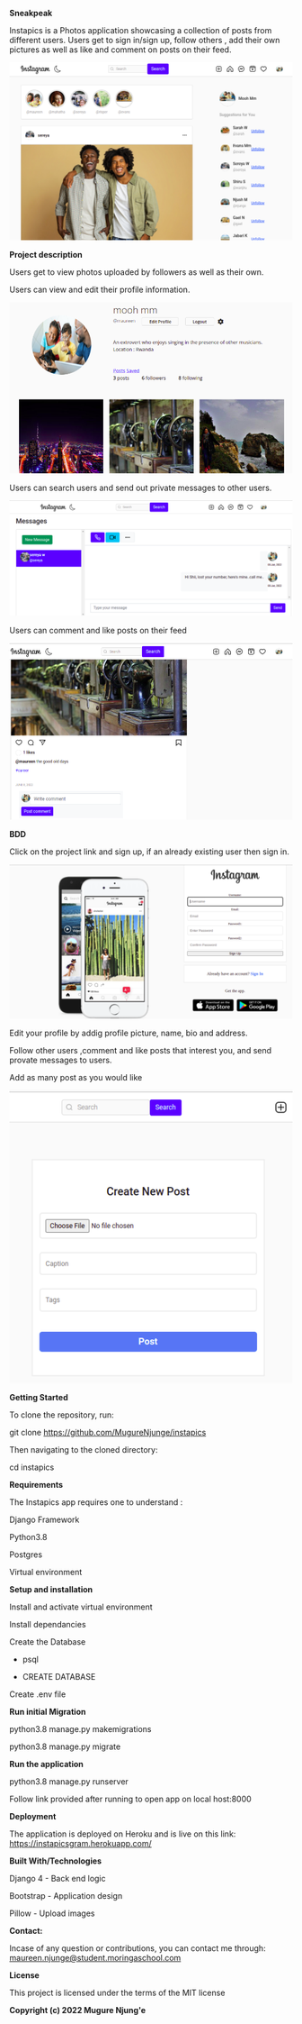   **Sneakpeak**

Instapics is a Photos application showcasing a collection of posts from different users. Users get to sign in/sign up, follow others , add their own pictures as well as like and comment on posts on their feed.

<img src="./static/images/homepage.png">


  **Project description**

Users get to view photos uploaded by followers as well as their own.

Users can view and edit their profile information.

<img src="./static/images/ownprof.png">


Users can search users and send out private messages to other users.

<img src="./static/images/message.png">

Users can comment and like posts on their feed

<img src="./static/images/comment.png">


  **BDD**

Click on the project link and sign up, if an already existing user then sign in.

<img src="./static/images/signup.png">

Edit your profile by addig profile picture, name, bio and address.

Follow other users ,comment and like posts that interest you, and send provate messages to users.

Add as many post as you would like 

<img src="./static/images/addpost.png">


  **Getting Started**

To clone the repository, run:

git clone https://github.com/MugureNjunge/instapics

Then navigating to the cloned directory:

cd instapics

  **Requirements**

The Instapics app requires one to understand :

Django Framework

Python3.8

Postgres

Virtual environment

  **Setup and installation**

Install and activate virtual environment

Install dependancies

Create the Database

- psql

- CREATE DATABASE <name>

Create .env file

  **Run initial Migration**

python3.8 manage.py makemigrations <do this for all apps in project>

python3.8 manage.py migrate

  **Run the application**

python3.8 manage.py runserver

Follow link provided after running to open app on local host:8000

  **Deployment**

The application is deployed on Heroku and is live on this link: 
https://instapicsgram.herokuapp.com/

  **Built With/Technologies**

Django 4 - Back end logic

Bootstrap - Application design

Pillow - Upload images

  **Contact:**

Incase of any question or contributions, you can contact me through: maureen.njunge@student.moringaschool.com


  **License**

This project is licensed under the terms of the MIT license

  **Copyright (c) 2022 Mugure Njung'e**



